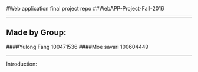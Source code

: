 #Web application final project repo
##WebAPP-Project-Fall-2016

---

## Made by Group:


####Yulong Fang 	100471536
####Moe savari 	100604449

---

Introduction:
